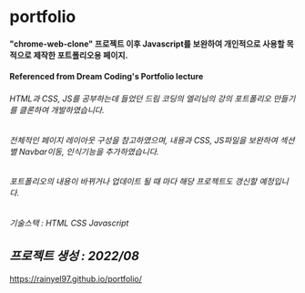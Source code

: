 # portfolio

#### "chrome-web-clone" 프로젝트 이후 Javascript를 보완하여 개인적으로 사용할 목적으로 제작한 포트폴리오용 페이지.
#### Referenced from Dream Coding's Portfolio lecture

###### HTML과 CSS, JS를 공부하는데 들었던 드림 코딩의 엘리님의 강의 포트폴리오 만들기를 클론하여 개발하였습니다.
###### 전체적인 페이지 레이아웃 구성을 참고하였으며, 내용과 CSS, JS파일을 보완하여 섹션별 Navbar이동, 인식기능을 추가하였습니다.
###### 포트폴리오의 내용이 바뀌거나 업데이트 될 때 마다 해당 프로젝트도 갱신할 예정입니다.
###### 기술스택 : HTML CSS Javascript

___프로젝트 생성 : 2022/08___
---
https://rainyel97.github.io/portfolio/
